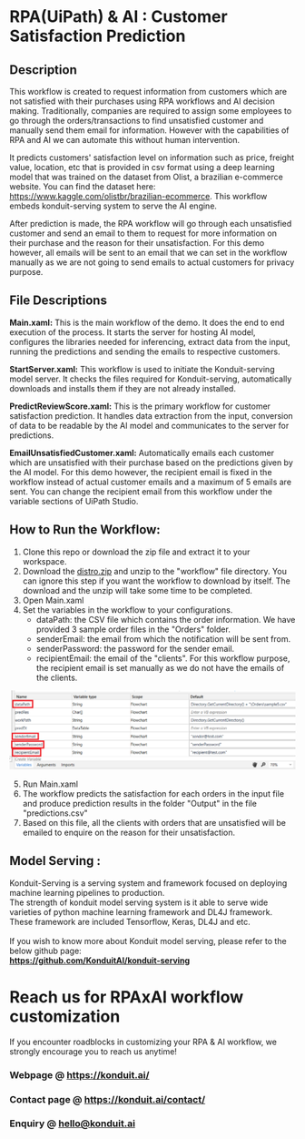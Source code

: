 # RPA(UiPath) & AI : Customer Satisfaction Prediction

## Description
This workflow is created to request information from customers which are not satisfied with their purchases using RPA workflows and AI decision making. Traditionally, companies are required to assign some employees to go through the orders/transactions to find unsatisfied customer and manually send them email for information. However with the capabilities of RPA and AI we can automate this without human intervention.

It predicts customers' satisfaction level on information such as price, freight value, location, etc that is provided in csv format using a deep learning model that was trained on the dataset from Olist, a brazilian e-commerce website. You can find the dataset here: https://www.kaggle.com/olistbr/brazilian-ecommerce. This workflow embeds konduit-serving system to serve the AI engine.

After prediction is made, the RPA workflow will go through each unsatisfied customer and send an email to them to request for more information on their purchase and the reason for their unsatisfaction. For this demo however, all emails will be sent to an email that we can set in the workflow manually as we are not going to send emails to actual customers for privacy purpose.


## File Descriptions

**Main.xaml:** This is the main workflow of the demo. It does the end to end execution of the process. It starts the server for hosting AI model, configures the libraries needed for inferencing, extract data from the input, running the predictions and sending the emails to respective customers.

**StartServer.xaml:** This workflow is used to initiate the Konduit-serving model server. It checks the files required for Konduit-serving, automatically downloads and installs them if they are not already installed. 

**PredictReviewScore.xaml:** This is the primary workflow for customer satisfaction prediction. It handles data extraction from the input, conversion of data to be readable by the AI model and communicates to the server for predictions.

**EmailUnsatisfiedCustomer.xaml:** Automatically emails each customer which are unsatisfied with their purchase based on the predictions given by the AI model. For this demo however, the recipient email is fixed in the workflow instead of actual customer emails and a maximum of 5 emails are sent. You can change the recipient email from this workflow under the variable sections of UiPath Studio.

## How to Run the Workflow: 
1. Clone this repo or download the zip file and extract it to your workspace.
2. Download the [distro.zip](https://github.com/skymindglobal/rpa-customer-satisfaction/releases/tag/v.0.1/distro.zip) and unzip to the "workflow" file directory. You can ignore this step if you want the workflow to download by itself. The download and the unzip will take some time to be completed.
3. Open Main.xaml
4. Set the variables in the workflow to your configurations.
	- dataPath: the CSV file which contains the order information. We have provided 3 sample order files in the "Orders" folder.
	- senderEmail: the email from which the notification will be sent from.
	- senderPassword: the password for the sender email.
	- recipientEmail: the email of the "clients". For this workflow purpose, the recipient email is set manually as we do not have the emails of the clients.

![Variables](img/variables.png "Variables")

5. Run Main.xaml
6. The workflow predicts the satisfaction for each orders in the input file and produce prediction results in the folder "Output" in the file "predictions.csv"
7. Based on this file, all the clients with orders that are unsatisfied will be emailed to enquire on the reason for their unsatisfaction.

## Model Serving :  
Konduit-Serving is a serving system and framework focused on deploying machine learning pipelines to production.  
The strength of konduit model serving system is it able to serve wide varieties of python machine learning framework and DL4J framework. 
These framework are included Tensorflow, Keras, DL4J and etc.  
&nbsp;   
If you wish to know more about Konduit model serving, please refer to the below github page:  
**https://github.com/KonduitAI/konduit-serving**  

# Reach us for RPAxAI workflow customization
If you encounter roadblocks in customizing your RPA & AI workflow, we strongly encourage you to reach us anytime!  

### **Webpage @ https://konduit.ai/**  
### **Contact page @ https://konduit.ai/contact/**  
### **Enquiry @ hello@konduit.ai** 